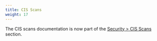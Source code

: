 ```yaml
---
title: CIS Scans
weight: 17
---
```


The CIS scans documentation is now part of the [Security > CIS Scans]({{<baseurl>}}/rancher/v2.6/en/security/cis-scans) section.
